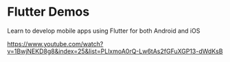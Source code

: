 # Flutter Demos
Learn to develop mobile apps using Flutter for both Android and iOS


https://www.youtube.com/watch?v=1BwjNEKD8g8&index=25&list=PLlxmoA0rQ-Lw6tAs2fGFuXGP13-dWdKsB
